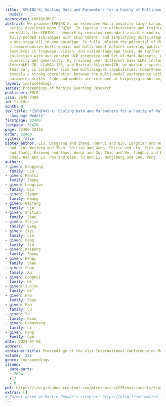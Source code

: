 ```yaml
---
title: 'SPHINX-X: Scaling Data and Parameters for a Family of Multi-modal Large Language
  Models'
openreview: tDMlQkJRhZ
abstract: We propose SPHINX-X, an extensive Multi-modality Large Language Model (MLLM)
  series developed upon SPHINX. To improve the architecture and training efficiency,
  we modify the SPHINX framework by removing redundant visual encoders, bypassing
  fully-padded sub-images with skip tokens, and simplifying multi-stage training into
  a one-stage all-in-one paradigm. To fully unleash the potential of MLLMs, we assemble
  a comprehensive multi-domain and multi-modal dataset covering publicly available
  resources in language, vision, and vision-language tasks. We further enrich this
  collection with our curated OCR intensive and Set-of-Mark datasets, extending the
  diversity and generality. By training over different base LLMs including TinyLlama-1.1B,
  InternLM2-7B, LLaMA2-13B, and Mixtral-8$\times$7B, we obtain a spectrum of MLLMs
  that vary in parameter size and multilingual capabilities. Comprehensive benchmarking
  reveals a strong correlation between the multi-modal performance with the data and
  parameter scales. Code and models are released at https://github.com/Alpha-VLLM/LLaMA2-Accessory.
layout: inproceedings
series: Proceedings of Machine Learning Research
publisher: PMLR
issn: 2640-3498
id: liu24cc
month: 0
tex_title: "{SPHINX}-X: Scaling Data and Parameters for a Family of Multi-modal Large
  Language Models"
firstpage: 32400
lastpage: 32420
page: 32400-32420
order: 32400
cycles: false
bibtex_author: Liu, Dongyang and Zhang, Renrui and Qiu, Longtian and Huang, Siyuan
  and Lin, Weifeng and Zhao, Shitian and Geng, Shijie and Lin, Ziyi and Jin, Peng
  and Zhang, Kaipeng and Shao, Wenqi and Xu, Chao and He, Conghui and He, Junjun and
  Shao, Hao and Lu, Pan and Qiao, Yu and Li, Hongsheng and Gao, Peng
author:
- given: Dongyang
  family: Liu
- given: Renrui
  family: Zhang
- given: Longtian
  family: Qiu
- given: Siyuan
  family: Huang
- given: Weifeng
  family: Lin
- given: Shitian
  family: Zhao
- given: Shijie
  family: Geng
- given: Ziyi
  family: Lin
- given: Peng
  family: Jin
- given: Kaipeng
  family: Zhang
- given: Wenqi
  family: Shao
- given: Chao
  family: Xu
- given: Conghui
  family: He
- given: Junjun
  family: He
- given: Hao
  family: Shao
- given: Pan
  family: Lu
- given: Yu
  family: Qiao
- given: Hongsheng
  family: Li
- given: Peng
  family: Gao
date: 2024-07-08
address:
container-title: Proceedings of the 41st International Conference on Machine Learning
volume: '235'
genre: inproceedings
issued:
  date-parts:
  - 2024
  - 7
  - 8
pdf: https://raw.githubusercontent.com/mlresearch/v235/main/assets/liu24cc/liu24cc.pdf
extras: []
# Format based on Martin Fenner's citeproc: https://blog.front-matter.io/posts/citeproc-yaml-for-bibliographies/
---
```

